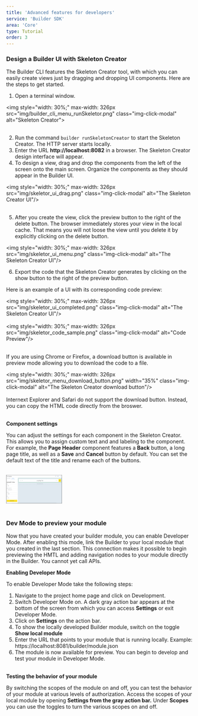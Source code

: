 ```yaml
---
title: 'Advanced features for developers'
service: 'Builder SDK'
area: 'Core'
type: Tutorial
order: 3
---
```


<h3>Design a Builder UI with Skeleton Creator</h3>

The Builder CLI features the Skeleton Creator tool, with which you can easily create views just by dragging and dropping UI components. Here are the steps to get started.<br>

1. Open a terminal window.

<img style="width: 30%;" max-width: 326px src="img/builder_cli_menu_runSkeletor.png" class="img-click-modal" alt="Skeleton Creator"><br><br>

2. Run the command `builder runSkeletonCreator` to start the Skeleton Creator. The HTTP server starts locally.
3. Enter the URL <b>http://localhost:8082</b> in a browser.  The Skeleton Creator design interface will appear.
4. To design a view, drag and drop the components from the left of the screen onto the main screen. Organize the components as they should appear in the Builder UI.

<img style="width: 30%;" max-width: 326px src="img/skeletor_ui_drag.png" class="img-click-modal" alt="The Skeleton Creator UI"/><br><br>

5. After you create the view, click the preview button to the right of the delete button.  The browser immediately stores your view in the local cache. That means you will not loose the view until you delete it by explicitly clicking on the delete button.

<img style="width: 30%;" max-width: 326px src="img/skeletor_ui_menu.png" class="img-click-modal" alt="The Skeleton Creator UI"/><br>

6. Export the code that the Skeleton Creator generates by clicking on the show button to the right of the preview button.

Here is an example of a UI with its corresponding code preview:<br>

<img style="width: 30%;" max-width: 326px src="img/skeletor_ui_completed.png" class="img-click-modal" alt="The Skeleton Creator UI"/><br><br>
<img style="width: 30%;" max-width: 326px src="img/skeletor_code_sample.png" class="img-click-modal" alt="Code Preview"/><br><br>

If you are using Chrome or Firefox, a download button is available in preview mode allowing you to download the code to a file.

<img style="width: 30%;" max-width: 326px src="img/skeletor_menu_download_button.png"  width="35%" class="img-click-modal" alt="The Skeleton Creator download button"/><br><br>
Internext Explorer and Safari do not support the download button. Instead, you can copy the HTML code directly from the broswer. <br><br>


**Component settings**

You can adjust the settings for each component in the Skeleton Creator. This allows you to assign custom text and and labeling to the component. For example, the <strong>Page Header</strong> component features a <strong>Back</strong> button, a long page title, as well as a <strong>Save</strong> and <strong>Cancel</strong> button by default. You can set the default text of the title and rename each of the buttons.

<br>
  <img style="width: 30%;" max-width: 326px src="img/component_settings.png" class="img-click-modal" alt="Code Preview"/><br><br>
  

<h3>Dev Mode to preview your module</h3>

Now that you have created your builder module, you can enable Developer Mode. After enabling this mode, link the Builder to your local module that you created in the last section. This connection makes it possible to begin previewing the HMTL and adding navigation nodes to your module directly in the Builder. You cannot yet call APIs.<br>

**Enabling Developer Mode**

To enable Developer Mode take the following steps:

1. Navigate to the project home page and click on Development. 
2. Switch Developer Mode on. A dark gray action bar appears at the bottom of the screen from which you can access <b>Settings</b> or exit Developer Mode.
3. Click on <b>Settings</b> on the action bar.
4. To show the locally developed Builder module, switch on the toggle <b>Show local module</b>
5. Enter the URL that points to your module that is running locally. Example: https://localhost:8081/builder/module.json
6. The module is now available for preview. You can begin to develop and test your module in Developer Mode. <br><br>

**Testing the behavior of your module**

By switching the scopes of the module on and off, you can test the behavior of your module at various levels of authorization. Access the scopes of your local module by opening <b>Settings from the gray action bar.</b> Under <b>Scopes</b> you can use the toggles to turn the various scopes on and off.
